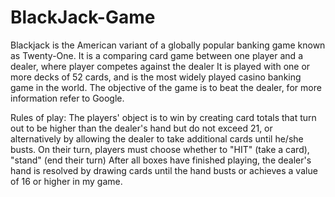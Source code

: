 # BlackJack-Game
Blackjack is the American variant of a globally popular banking game known as Twenty-One. It is a comparing card game between one player and a dealer, where player competes against the dealer It is played with one or more decks of 52 cards, and is the most widely played casino banking game in the world. The objective of the game is to beat the dealer, for more information refer to Google.

Rules of play:
The players' object is to win by creating card totals that turn out to be higher than the dealer's hand but do not exceed 21, or alternatively by allowing the dealer to take additional cards until he/she busts. On their turn, players must choose whether to "HIT" (take a card), "stand" (end their turn) After all boxes have finished playing, the dealer's hand is resolved by drawing cards until the hand busts or achieves a value of 16 or higher in my game.
